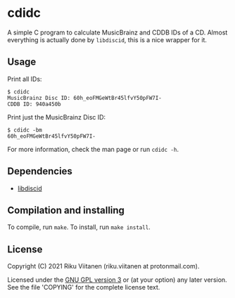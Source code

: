 # cdidc
A simple C program to calculate MusicBrainz and CDDB IDs of a CD.
Almost everything is actually done by `libdiscid`, this is a nice wrapper for it.


## Usage
Print all IDs:

```
$ cdidc
MusicBrainz Disc ID: 60h_eoFMGeWtBr45lfvY50pFW7I-
CDDB ID: 940a450b
```

Print just the MusicBrainz Disc ID:

```
$ cdidc -bm
60h_eoFMGeWtBr45lfvY50pFW7I-
```

For more information, check the man page or run `cdidc -h`.


## Dependencies
- [libdiscid](https://musicbrainz.org/doc/libdiscid)


## Compilation and installing
To compile, run `make`.
To install, run `make install`.


## License
Copyright (C) 2021 Riku Viitanen (riku.viitanen at protonmail.com).

Licensed under the [GNU GPL version 3](https://www.gnu.org/licenses/gpl-3.0.html) or (at your option) any later version.
See the file 'COPYING' for the complete license text.

